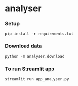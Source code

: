 # analyser

### Setup
```
pip install -r requirements.txt
```

### Download data
```python
python -m analyser.download
```

### To run Streamlit app
```python
streamlit run app_analyser.py
```
